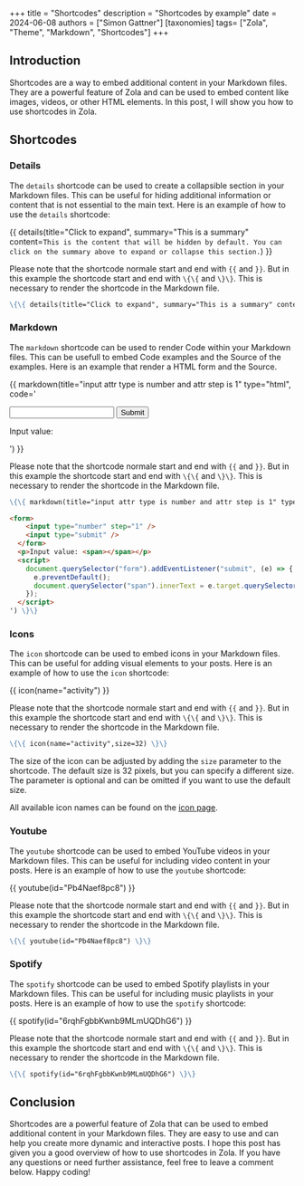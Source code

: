 +++
title = "Shortcodes"
description = "Shortcodes by example"
date = 2024-06-08
authors = ["Simon Gattner"]
[taxonomies]
tags= ["Zola", "Theme", "Markdown", "Shortcodes"]
+++

## Introduction

Shortcodes are a way to embed additional content in your Markdown files. They are a powerful feature of Zola and can be used to embed content like images, videos, or other HTML elements. In this post, I will show you how to use shortcodes in Zola.

## Shortcodes

### Details

The `details` shortcode can be used to create a collapsible section in your Markdown files. This can be useful for hiding additional information or content that is not essential to the main text. Here is an example of how to use the `details` shortcode:

{{ details(title="Click to expand", summary="This is a summary" content=`This is the content that will be hidden by default. You can click on the summary above to expand or collapse this section.`) }}

Please note that the shortcode normale start and end with `{{` and `}}`. But in this example the shortcode start and end with `\{\{` and `\}\}`. This is necessary to render the shortcode in the Markdown file.

```md
\{\{ details(title="Click to expand", summary="This is a summary" content=`This is the content that will be hidden by default. You can click on the summary above to expand or collapse this section.`) \}\}
```

### Markdown

The `markdown` shortcode can be used to render Code within your Markdown files. This can be usefull to embed Code examples and the Source of the examples. Here is an example that render a HTML form and the Source.

{{ markdown(title="input attr type is number and attr step is 1" type="html", code='

<form>
    <input type="number" step="1" />
    <input type="submit" />
  </form>
  <p>Input value: <span></span></p>
  <script>
    document.querySelector("form").addEventListener("submit", (e) => {
      e.preventDefault();
      document.querySelector("span").innerText = e.target.querySelector("input").value;
    });
  </script>
') }}

Please note that the shortcode normale start and end with `{{` and `}}`. But in this example the shortcode start and end with `\{\{` and `\}\}`. This is necessary to render the shortcode in the Markdown file.

```md
\{\{ markdown(title="input attr type is number and attr step is 1" type="html", code='

<form>
    <input type="number" step="1" />
    <input type="submit" />
  </form>
  <p>Input value: <span></span></p>
  <script>
    document.querySelector("form").addEventListener("submit", (e) => {
      e.preventDefault();
      document.querySelector("span").innerText = e.target.querySelector("input").value;
    });
  </script>
') \}\}
```

### Icons

The `icon` shortcode can be used to embed icons in your Markdown files. This can be useful for adding visual elements to your posts. Here is an example of how to use the `icon` shortcode:

{{ icon(name="activity") }}

Please note that the shortcode normale start and end with `{{` and `}}`. But in this example the shortcode start and end with `\{\{` and `\}\}`. This is necessary to render the shortcode in the Markdown file.

```md
\{\{ icon(name="activity",size=32) \}\}
```

The size of the icon can be adjusted by adding the `size` parameter to the shortcode. The default size is 32 pixels, but you can specify a different size. The parameter is optional and can be omitted if you want to use the default size.

All available icon names can be found on the [icon page](@/posts/icons.md).

### Youtube

The `youtube` shortcode can be used to embed YouTube videos in your Markdown files. This can be useful for including video content in your posts. Here is an example of how to use the `youtube` shortcode:

{{ youtube(id="Pb4Naef8pc8") }}

Please note that the shortcode normale start and end with `{{` and `}}`. But in this example the shortcode start and end with `\{\{` and `\}\}`. This is necessary to render the shortcode in the Markdown file.

```md
\{\{ youtube(id="Pb4Naef8pc8") \}\}
```

### Spotify

The `spotify` shortcode can be used to embed Spotify playlists in your Markdown files. This can be useful for including music playlists in your posts. Here is an example of how to use the `spotify` shortcode:

{{ spotify(id="6rqhFgbbKwnb9MLmUQDhG6") }}

Please note that the shortcode normale start and end with `{{` and `}}`. But in this example the shortcode start and end with `\{\{` and `\}\}`. This is necessary to render the shortcode in the Markdown file.

```md
\{\{ spotify(id="6rqhFgbbKwnb9MLmUQDhG6") \}\}
```

## Conclusion

Shortcodes are a powerful feature of Zola that can be used to embed additional content in your Markdown files. They are easy to use and can help you create more dynamic and interactive posts. I hope this post has given you a good overview of how to use shortcodes in Zola. If you have any questions or need further assistance, feel free to leave a comment below. Happy coding!
